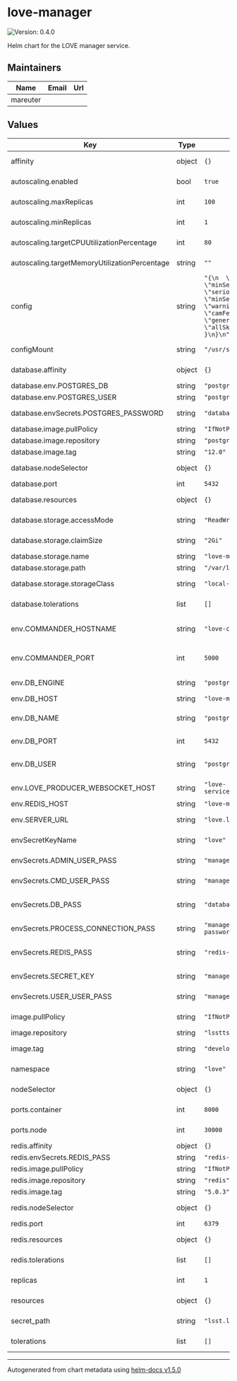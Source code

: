 # love-manager

![Version: 0.4.0](https://img.shields.io/badge/Version-0.4.0-informational?style=flat-square)

Helm chart for the LOVE manager service.

## Maintainers

| Name | Email | Url |
| ---- | ------ | --- |
| mareuter |  |  |

## Values

| Key | Type | Default | Description |
|-----|------|---------|-------------|
| affinity | object | `{}` | Affinity rules for the LOVE manager pods |
| autoscaling.enabled | bool | `true` | Whether automatic horizontal scaling is active |
| autoscaling.maxReplicas | int | `100` | The allowed maximum number of replicas |
| autoscaling.minReplicas | int | `1` | The allowed minimum number of replicas |
| autoscaling.targetCPUUtilizationPercentage | int | `80` | The percentage of CPU utilization that will trigger the scaling |
| autoscaling.targetMemoryUtilizationPercentage | string | `""` | (int) The percentage of memory utilization that will trigger the scaling |
| config | string | `"{\n  \"alarms\": {\n    \"minSeveritySound\": \"serious\",\n    \"minSeverityNotification\": \"warning\"\n  },\n  \"camFeeds\": {\n    \"generic\": \"/gencam\",\n    \"allSky\": \"/gencam\"\n  }\n}\n"` | The specification of the LOVE manager configuration (JSON) |
| configMount | string | `"/usr/src/love/manager/config"` | The container path to mount the LOVE manager configuration |
| database.affinity | object | `{}` | Affinity rules for the LOVE database pods |
| database.env.POSTGRES_DB | string | `"postgres"` | Define the database type |
| database.env.POSTGRES_USER | string | `"postgres"` | Define the database user |
| database.envSecrets.POSTGRES_PASSWORD | string | `"database-password"` | The database password secret key name |
| database.image.pullPolicy | string | `"IfNotPresent"` | The pull policy for the database image |
| database.image.repository | string | `"postgres"` | The database image to use |
| database.image.tag | string | `"12.0"` | The tag to use for the database image |
| database.nodeSelector | object | `{}` | Node selection rules for the LOVE database pods |
| database.port | int | `5432` | The database port number |
| database.resources | object | `{}` | Resource specifications for the LOVE database pods |
| database.storage.accessMode | string | `"ReadWriteMany"` | The access mode for the database storage |
| database.storage.claimSize | string | `"2Gi"` | The size of the database storage request |
| database.storage.name | string | `"love-manager-database"` | Label for the database storage point |
| database.storage.path | string | `"/var/lib/postgresql/data"` | Path within the running container |
| database.storage.storageClass | string | `"local-store"` | The storage class to request the disk allocation from |
| database.tolerations | list | `[]` | Toleration specifications for the LOVE database pods |
| env.COMMANDER_HOSTNAME | string | `"love-commander-service"` | Label for the LOVE commander service. Must match the one spcified in the LOVE commander chart |
| env.COMMANDER_PORT | int | `5000` | Port number for the LOVE commander service. Must match the one spcified in the LOVE commander chart |
| env.DB_ENGINE | string | `"postgresql"` | The type of database engine being used for the LOVE manager |
| env.DB_HOST | string | `"love-manager-database-service"` | The name of the database service |
| env.DB_NAME | string | `"postgres"` | The name of the database being used for the LOVE manager. Must match `database.env.POSTGRES_DB` |
| env.DB_PORT | int | `5432` | The port for the database Must match `database.port` |
| env.DB_USER | string | `"postgres"` | The database user needed for access from the LOVE manager. Must match `database.env.POSTGRES_USER` |
| env.LOVE_PRODUCER_WEBSOCKET_HOST | string | `"love-service/manager/ws/subscription"` | The URL path for the LOVE producer websocket host |
| env.REDIS_HOST | string | `"love-manager-redis-service"` | The name of the redis service |
| env.SERVER_URL | string | `"love.lsst.local"` | The external URL from the NGINX server for LOVE |
| envSecretKeyName | string | `"love"` | The top-level secret key name that houses the rest of the secrets |
| envSecrets.ADMIN_USER_PASS | string | `"manager-admin-user-password"` | The LOVE manager admin user password secret key name |
| envSecrets.CMD_USER_PASS | string | `"manager-cmd-user-password"` | The LOVE manager cmd_user user password secret key name |
| envSecrets.DB_PASS | string | `"database-password"` | The database password secret key name. Must match `database.envSecrets.POSTGRES_PASSWORD` |
| envSecrets.PROCESS_CONNECTION_PASS | string | `"manager-process-connection-password"` | The LOVE manager process connection password secret key name |
| envSecrets.REDIS_PASS | string | `"redis-password"` | The redis password secret key name. Must match `redis.envSecrets.REDIS_PASS` |
| envSecrets.SECRET_KEY | string | `"manager-secret-key"` | The LOVE manager secret secret key name |
| envSecrets.USER_USER_PASS | string | `"manager-user-user-password"` | The LOVE manager user user password secret key name |
| image.pullPolicy | string | `"IfNotPresent"` | The pull policy on the LOVE manager image |
| image.repository | string | `"lsstts/love-manager"` | The LOVE manager image to use |
| image.tag | string | `"develop"` | The tag to use for the LOVE manager image |
| namespace | string | `"love"` | The overall namespace for the application |
| nodeSelector | object | `{}` | Node selection rules for the LOVE manager pods |
| ports.container | int | `8000` | The port on the container for normal communications |
| ports.node | int | `30000` | The port on the node for normal communcations |
| redis.affinity | object | `{}` | Affinity rules for the LOVE redis pods |
| redis.envSecrets.REDIS_PASS | string | `"redis-password"` | The redis password secret key name |
| redis.image.pullPolicy | string | `"IfNotPresent"` | The pull policy for the redis image |
| redis.image.repository | string | `"redis"` | The redis image to use |
| redis.image.tag | string | `"5.0.3"` | The tag to use for the redis image |
| redis.nodeSelector | object | `{}` | Node selection rules for the LOVE redis pods |
| redis.port | int | `6379` | The redis port number |
| redis.resources | object | `{}` | Resource specifications for the LOVE redis pods |
| redis.tolerations | list | `[]` | Toleration specifications for the LOVE redis pods |
| replicas | int | `1` | Set the default number of LOVE manager pod replicas |
| resources | object | `{}` | Resource specifications for the LOVE manager pods |
| secret_path | string | `"lsst.local"` | The site-specific path to find Vault secrets |
| tolerations | list | `[]` | Toleration specifications for the LOVE manager pods |

----------------------------------------------
Autogenerated from chart metadata using [helm-docs v1.5.0](https://github.com/norwoodj/helm-docs/releases/v1.5.0)
